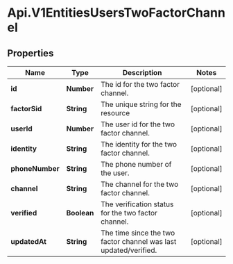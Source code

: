 # Api.V1EntitiesUsersTwoFactorChannel

## Properties

Name | Type | Description | Notes
------------ | ------------- | ------------- | -------------
**id** | **Number** | The id for the two factor channel. | [optional] 
**factorSid** | **String** | The unique string for the resource | [optional] 
**userId** | **Number** | The user id for the two factor channel. | [optional] 
**identity** | **String** | The identity for the two factor channel. | [optional] 
**phoneNumber** | **String** | The phone number of the user. | [optional] 
**channel** | **String** | The channel for the two factor channel. | [optional] 
**verified** | **Boolean** | The verification status for the two factor channel. | [optional] 
**updatedAt** | **String** | The time since the two factor channel was last updated/verified. | [optional] 


